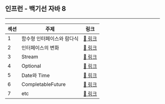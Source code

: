 ## 인프런 - 백기선 자바 8

---

| 섹션 | 주제 | 링크 |
|---|---|---|
| 1 | 함수형 인터페이스와 람다식 | [📜 링크](./section01/lambda.md) |
| 2 | 인터페이스의 변화 | [📜 링크](./section02/) |
| 3 | Stream | [📜 링크](./section03/) |
| 4 | Optional | [📜 링크](./section04/) |
| 5 | Date와 Time | [📜 링크](./section05/) |
| 6 | CompletableFuture | [📜 링크](./section06/) |
| 7 | etc | [📜 링크](./section07/) |
